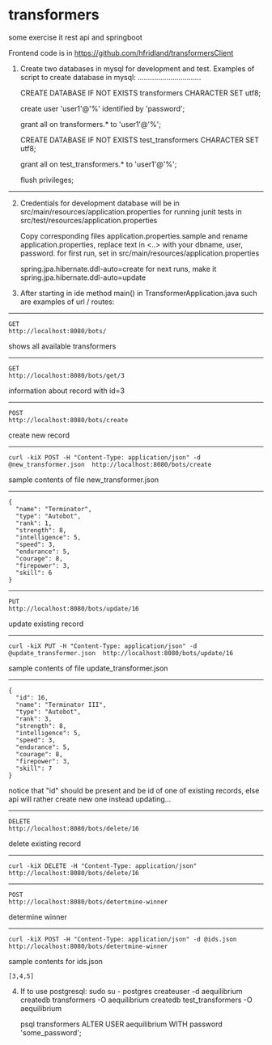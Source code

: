 # transformers
some exercise it rest api and springboot

Frontend code is in
https://github.com/hfridland/transformersClient

1. Create two databases in mysql for development and test.
   Examples of script to create database in mysql:
   ...............................

    CREATE DATABASE IF NOT EXISTS transformers CHARACTER SET utf8;

    create user 'user1'@'%' identified by 'password';

    grant all on transformers.* to 'user1'@'%';

    CREATE DATABASE IF NOT EXISTS test_transformers CHARACTER SET utf8;

    grant all on test_transformers.* to 'user1'@'%';

    flush privileges;
--------------------------------------------------------

2. Credentials for development database will be in
       src/main/resources/application.properties
   for running junit tests in
       src/test/resources/application.properties

    Copy corresponding files  application.properties.sample and rename application.properties,
    replace text in <..> with your dbname, user, password.
    for first run, set in src/main/resources/application.properties

   spring.jpa.hibernate.ddl-auto=create
     for next runs, make it
   spring.jpa.hibernate.ddl-auto=update


3. After starting in ide method main() in TransformerApplication.java such are examples of url / routes:
  ***
    GET
    http://localhost:8080/bots/
  shows all available transformers
  ***

    GET
    http://localhost:8080/bots/get/3

  information about record with id=3

  ***

    POST
    http://localhost:8080/bots/create
  create new record

  ---
    curl -kiX POST -H "Content-Type: application/json" -d @new_transformer.json  http://localhost:8080/bots/create
  sample contents of file new_transformer.json

  ---
    {
      "name": "Terminator",
      "type": "Autobot",
      "rank": 1,
      "strength": 8,
      "intelligence": 5,
      "speed": 3,
      "endurance": 5,
      "courage": 8,
      "firepower": 3,
      "skill": 6
    }

  ***
    PUT
    http://localhost:8080/bots/update/16
  update existing record

  ---
    curl -kiX PUT -H "Content-Type: application/json" -d @update_transformer.json  http://localhost:8080/bots/update/16
  sample contents of file update_transformer.json

  ---
    {
      "id": 16,
      "name": "Terminator III",
      "type": "Autobot",
      "rank": 3,
      "strength": 8,
      "intelligence": 5,
      "speed": 3,
      "endurance": 5,
      "courage": 8,
      "firepower": 3,
      "skill": 7
    }
  notice that "id" should be present and be id of one of existing records, else api will rather create new one instead updating...

  ***

    DELETE
    http://localhost:8080/bots/delete/16
  delete existing record

  ---
    curl -kiX DELETE -H "Content-Type: application/json"  http://localhost:8080/bots/delete/16

  ***
    POST
    http://localhost:8080/bots/detertmine-winner
  determine winner

  ---
    curl -kiX POST -H "Content-Type: application/json" -d @ids.json  http://localhost:8080/bots/detertmine-winner
  sample contents for ids.json

    [3,4,5]

4. If to use postgresql:
    sudo su - postgres
    createuser -d aequilibrium
    createdb transformers -O aequilibrium
    createdb test_transformers -O aequilibrium

    psql transformers
    ALTER USER aequilibrium WITH password 'some_password';
